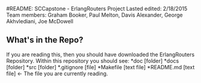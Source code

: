 #README: SCCapstone - ErlangRouters Project 
Lasted edited: 2/18/2015
Team members: Graham Booker, Paul Melton, Davis Alexander, George Akhvlediani, Joe McDowell
## What's in the Repo?
If you are reading this, then you should have downloaded the ErlangRouters Repository.
Within this repository you should see:
*doc        [folder]
*docs       [folder]
*src        [folder]
*.gitignore [file]
*Makefile   [text file]
*README.md  [text file] <- The file you are currently reading.
